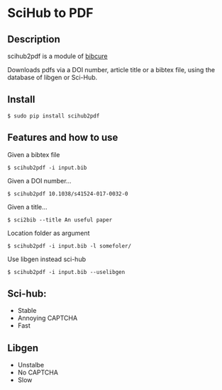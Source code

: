 # SciHub to PDF

## Description

scihub2pdf is a module of [bibcure](https://github.com/bibcure/bibcure)

Downloads pdfs via a DOI number, article title or a bibtex file, using the
database of libgen or Sci-Hub.

## Install

```
$ sudo pip install scihub2pdf
```

## Features and how to use

Given a bibtex file
```
$ scihub2pdf -i input.bib 
```

Given a DOI number...
```
$ scihub2pdf 10.1038/s41524-017-0032-0
```

Given a title...
```
$ sci2bib --title An useful paper
```
Location folder as argument
```
$ scihub2pdf -i input.bib -l somefoler/
```

Use libgen instead sci-hub

```
$ scihub2pdf -i input.bib --uselibgen
```

## Sci-hub:

- Stable
- Annoying CAPTCHA
- Fast


## Libgen

- Unstalbe
- No CAPTCHA
- Slow
